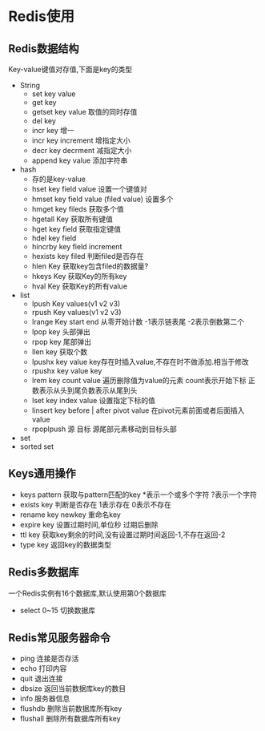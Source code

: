 # Redis使用

## Redis数据结构

Key-value键值对存值,下面是key的类型

* String
  * set key value
  * get key
  * getset key value 取值的同时存值
  * del key
  * incr key 增一
  * incr key increment 增指定大小
  * decr key decrment 减指定大小
  * append key value 添加字符串
* hash
  * 存的是key-value
  * hset key field value 设置一个键值对
  * hmset key field value (filed value) 设置多个
  * hmget key fileds 获取多个值
  * hgetall Key 获取所有键值
  * hget key field 获取指定键值
  * hdel key field
  * hincrby key field increment
  * hexists key filed 判断filed是否存在
  * hlen Key 获取key包含filed的数据量?
  * hkeys Key 获取Key的所有key
  * hval Key 获取Key的所有value
* list
  * lpush Key values(v1 v2 v3)
  * rpush Key values(v1 v2 v3)
  * lrange Key start end  从零开始计数 -1表示链表尾 -2表示倒数第二个
  * lpop key 头部弹出
  * rpop key 尾部弹出
  * llen key 获取个数
  * lpushx key value key存在时插入value,不存在时不做添加.相当于修改
  * rpushx key value key
  * lrem key count value 遍历删除值为value的元素 count表示开始下标 正数表示从头到尾负数表示从尾到头
  * lset key index value 设置指定下标的值
  * linsert key before | after pivot value 在pivot元素前面或者后面插入value
  * rpoplpush 源 目标 源尾部元素移动到目标头部
* set
* sorted set

## Keys通用操作

* keys pattern 获取与pattern匹配的key *表示一个或多个字符 ?表示一个字符
* exists key 判断是否存在 1表示存在 0表示不存在
* rename key newkey 重命名key
* expire key 设置过期时间,单位秒 过期后删除
* ttl key 获取key剩余的时间,没有设置过期时间返回-1,不存在返回-2
* type key 返回key的数据类型

## Redis多数据库

一个Redis实例有16个数据库,默认使用第0个数据库

* select 0~15 切换数据库

## Redis常见服务器命令

* ping 连接是否存活
* echo 打印内容
* quit 退出连接
* dbsize 返回当前数据库key的数目
* info 服务器信息
* flushdb 删除当前数据库所有key
* flushall 删除所有数据库所有key
